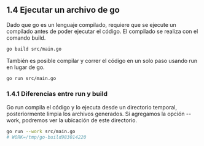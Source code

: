 ## 1.4 Ejecutar un archivo de go

Dado que go es un lenguaje compilado, requiere que se ejecute un
compilado antes de poder ejecutar el código. El compilado se realiza con
el comando build.

``` bash
go build src/main.go
```

También es posible compilar y correr el código en un solo paso usando
run en lugar de go.

``` bash
go run src/main.go
```

### 1.4.1 Diferencias entre run y build

Go run compila el código y lo ejecuta desde un directorio temporal,
posteriormente limpia los archivos generados. Si agregamos la opción
--work, podremos ver la ubicación de este directorio.

``` bash
go run --work src/main.go
# WORK=/tmp/go-build983014220
```

